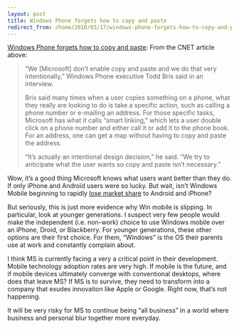 ```yaml
---
layout: post
title: Windows Phone forgets how to copy and paste
redirect_from: /home/2010/03/17/windows-phone-forgets-how-to-copy-and-paste/index.html
---
```

<p><a href="http://news.cnet.com/8301-13860_3-20000585-56.html">Windows Phone forgets how to copy and paste</a>:
From the CNET article above:</p>
<blockquote><p>“We [Microsoft] don’t enable copy and paste and we do that very intentionally,” Windows Phone executive Todd Brix said in an interview.</p>
<p>Brix said many times when a user copies something on a phone, what they really are looking to do is take a specific action, such as calling a phone number or e-mailing an address. For those specific tasks, Microsoft has what it calls “smart linking,” which lets a user double click on a phone number and either call it or add it to the phone book. For an address, one can get a map without having to copy and paste the address.</p>
<p>“It’s actually an intentional design decision,” he said. “We try to anticipate what the user wants so copy and paste isn’t necessary.”</p></blockquote>
<p>Wow, it’s a good thing Microsoft knows what users want better than they do.  If only iPhone and Android users were so lucky. But wait, isn’t Windows Mobile beginning to rapidly <a href="http://www.boygeniusreport.com/2010/03/12/android-on-the-rise-as-windows-mobile-falters/" target="_blank">lose market share</a> to Android and iPhone?</p>
<p>But seriously, this is just more evidence why Win mobile is slipping. In particular, look at younger generations. I suspect very few people would make the independent (i.e. non-work) choice to use Windows mobile over an iPhone, Droid, or Blackberry. For younger generations, these other options are their first choice. For them, “Windows” is the OS their parents use at work and constantly complain about.</p>
<p>I think MS is currently facing a very a critical point in their development. Mobile technology adoption rates are very high. If mobile is the future, and if mobile devices ultimately converge with conventional desktops, where does that leave MS? If MS is to survive, they need to transform into a company that exudes innovation like Apple or Google. Right now, that’s not happening.</p>
<p>It will be very risky for MS to continue being “all business” in a world where business and personal blur together more everyday.</p>
